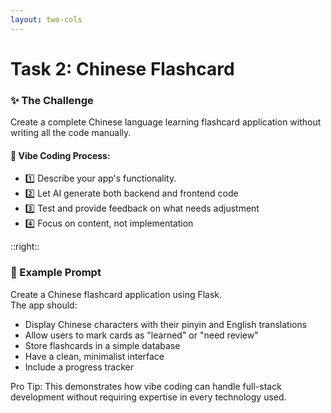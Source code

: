 ```yaml
---
layout: two-cols
---
```

# Task 2: Chinese Flashcard

<!-- Left column -->
<div class="bg-gradient-to-br from-indigo-500/10 to-purple-500/10 p-5 rounded-lg shadow-md border border-indigo-500/20 hover:shadow-indigo-500/10 transition-all duration-300 max-w-md">
  <h3 class="text-xl font-bold mb-2 text-indigo-600">✨ The Challenge</h3>
  <p class="mb-3 text-gray-700">Create a complete Chinese language learning flashcard application without writing all the code manually.</p>
  
  <h4 class="text-lg font-bold mb-2 text-indigo-500">🚀 Vibe Coding Process:</h4>
  <ul class="space-y-1">
    <li class="flex items-start">
      <span class="text-yellow-600 text-lg mr-2">1️⃣</span>
      <span class="text-gray-700">Describe your app's functionality.</span>
    </li>
    <li class="flex items-start">
      <span class="text-green-600 text-lg mr-2">2️⃣</span>
      <span class="text-gray-700">Let AI generate both backend and frontend code</span>
    </li>
    <li class="flex items-start">
      <span class="text-purple-600 text-lg mr-2">3️⃣</span>
      <span class="text-gray-700">Test and provide feedback on what needs adjustment</span>
    </li>
    <li class="flex items-start">
      <span class="text-pink-600 text-lg mr-2">4️⃣</span>
      <span class="text-gray-700">Focus on content, not implementation</span>
    </li>
  </ul>
</div>

::right::

<!-- Right column -->
<div class="bg-gradient-to-br from-blue-500/10 ml-2 to-cyan-500/10 p-5 rounded-lg shadow-md border border-blue-500/20 hover:shadow-blue-500/10 transition-all duration-300 max-w-md">
  <h3 class="text-xl font-bold mb-2 text-blue-600">💭 Example Prompt</h3>
  
  <div class="bg-gray-100 p-3 rounded-lg border border-gray-200">
    <p class="font-mono text-sm text-gray-700">
      Create a Chinese flashcard application using Flask.<br>
      The app should:
    </p>
    <ul class="list-disc ml-6 mt-2 space-y-1 font-mono text-sm text-gray-700">
      <li>Display Chinese characters with their pinyin and English translations</li>
      <li>Allow users to mark cards as "learned" or "need review"</li>
      <li>Store flashcards in a simple database</li>
      <li>Have a clean, minimalist interface</li>
      <li>Include a progress tracker</li>
    </ul>
  </div>
  
  <div class="mt-3 text-sm text-gray-600 italic">
    <span class="text-cyan-600 font-semibold">Pro Tip:</span> This demonstrates how vibe coding can handle full-stack development without requiring expertise in every technology used.
  </div>
</div>
